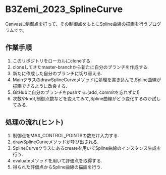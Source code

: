 ﻿# B3Zemi_2023_SplineCurve
Canvasに制御点を打って、その制御点をもとにSpline曲線の描画を行うプログラムです。

## 作業手順
1. このリポジトリをローカルにcloneする.
2. cloneしてきたmaster-branchから新たに自分のブランチを作成する.
3. 新たに作成した自分のブランチに切り替える.
4. MainクラスのdrawSplineCurveメソッドに処理を書き込んで,Spline曲線が描画できるように改良する.
5. GitHubに自分のブランチをpushする.(add, commitを忘れずに!)
6. 次数やknot,制御点数などを変えてみて,Spline曲線がどう変化するのか試してみる.

## 処理の流れ(ヒント)
1. 制御点をMAX_CONTROL_POINTSの数だけ入力する.
2. drawSplineCurveメソッドが呼び出される.
3. SplineCurveクラスにあるcreateを用いてSpline曲線のインスタンス生成を行う.
4. evaluateメソッドを用いて評価点を取得する.
5. 得られた評価点からSpline曲線の描画を行う.
